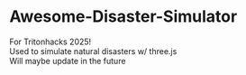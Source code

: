 # Awesome-Disaster-Simulator
For Tritonhacks 2025!  
Used to simulate natural disasters w/ three.js    
Will maybe update in the future 
